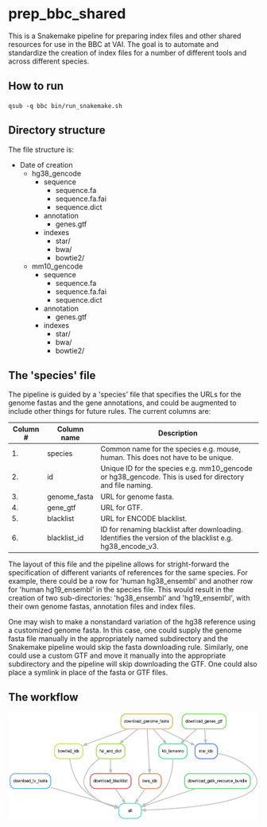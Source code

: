 # prep_bbc_shared

This is a Snakemake pipeline for preparing index files and other shared resources for use in the BBC at VAI. The goal is to automate and standardize the creation of index files for a number of different tools and across different species.

## How to run
`qsub -q bbc bin/run_snakemake.sh`

## Directory structure
The file structure is:

* Date of creation
    * hg38_gencode
        * sequence
            * sequence.fa
            * sequence.fa.fai
            * sequence.dict
        * annotation
            * genes.gtf
        * indexes
            * star/
            * bwa/
            * bowtie2/
    * mm10_gencode
        * sequence
            * sequence.fa
            * sequence.fa.fai
            * sequence.dict
        * annotation
            * genes.gtf
        * indexes
            * star/
            * bwa/
            * bowtie2/

## The 'species' file

The pipeline is guided by a 'species' file that specifies the URLs for the genome fastas and the gene annotations, and could be augmented to include other things for future rules. The current columns are:

| Column #     | Column name      | Description                                                                                                   |
|----------    |--------------    |-----------------------------------------------------------------------------------------------------------    |
| 1.           | species          | Common name for the species e.g. mouse, human. This does not have to be unique.                               |
| 2.           | id               | Unique ID for the species e.g. mm10_gencode or hg38_gencode. This is used for directory and file naming.      |
| 3.           | genome_fasta     | URL for genome fasta.                                                                                         |
| 4.           | gene_gtf         | URL for GTF.                                                                                                  |
| 5.           | blacklist        | URL for ENCODE blacklist.                                                                                     |
| 6.           | blacklist_id     | ID for renaming blacklist after downloading. Identifies the version of the blacklist e.g. hg38_encode_v3.     |

The layout of this file and the pipeline allows for stright-forward the specification of different variants of references for the same species. For example, there could be a row for 'human hg38_ensembl' and another row for 'human hg19_ensembl' in the species file. This would result in the creation of two sub-directories: 'hg38_ensembl' and 'hg19_ensembl', with their own genome fastas, annotation files and index files.

One may wish to make a nonstandard variation of the hg38 reference using a customized genome fasta. In this case, one could supply the genome fasta file manually in the appropriately named subdirectory and the Snakemake pipeline would skip the fasta downloading rule. Similarly, one could use a custom GTF and move it manually into the appropriate subdirectory and the pipeline will skip downloading the GTF. One could also place a symlink in place of the fasta or GTF files.

## The workflow

![Workflow](./logs/rulegraph.png)


